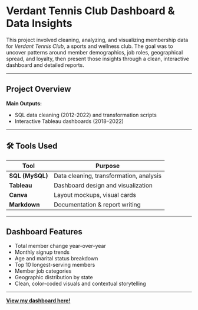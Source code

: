 # Verdant Tennis Club Dashboard & Data Insights

This project involved cleaning, analyzing, and visualizing membership data for *Verdant Tennis Club*, a sports and wellness club. The goal was to uncover patterns around member demographics, job roles, geographical spread, and loyalty, then present those insights through a clean, interactive dashboard and detailed reports.

---
## Project Overview

**Main Outputs:**

* SQL data cleaning (2012-2022) and transformation scripts
* Interactive Tableau dashboards (2018–2022)

---

## 🛠️ Tools Used

| Tool            | Purpose                                 |
| --------------- | --------------------------------------- |
| **SQL (MySQL)** | Data cleaning, transformation, analysis |
| **Tableau**     | Dashboard design and visualization      |
| **Canva**       | Layout mockups, visual cards            |
| **Markdown**    | Documentation & report writing          |

---

## Dashboard Features

* Total member change year-over-year
* Monthly signup trends
* Age and marital status breakdown
* Top 10 longest-serving members
* Member job categories
* Geographic distribution by state
* Clean, color-coded visuals and contextual storytelling

---
**[View my dashboard here!](https://public.tableau.com/views/VerdantTennisClub/GREENEY?:language=en-US&:sid=&:redirect=auth&:display_count=n&:origin=viz_share_link)**
 

